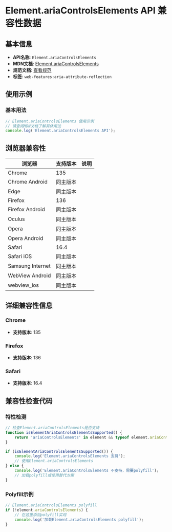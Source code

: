 # Element.ariaControlsElements API 兼容性数据

## 基本信息

- **API名称**: `Element.ariaControlsElements`
- **MDN文档**: [Element.ariaControlsElements](https://developer.mozilla.org/docs/Web/API/Element/ariaControlsElements)
- **规范文档**: [查看规范](https://w3c.github.io/aria/#dom-ariamixin-ariacontrolselements)
- **标签**: `web-features:aria-attribute-reflection`

## 使用示例

### 基本用法

```javascript
// Element.ariaControlsElements 使用示例
// 请查阅MDN文档了解具体用法
console.log('Element.ariaControlsElements API');
```

## 浏览器兼容性

| 浏览器 | 支持版本 | 说明 |
|--------|----------|------|
| Chrome | 135 |  |
| Chrome Android | 同主版本 |  |
| Edge | 同主版本 |  |
| Firefox | 136 |  |
| Firefox Android | 同主版本 |  |
| Oculus | 同主版本 |  |
| Opera | 同主版本 |  |
| Opera Android | 同主版本 |  |
| Safari | 16.4 |  |
| Safari iOS | 同主版本 |  |
| Samsung Internet | 同主版本 |  |
| WebView Android | 同主版本 |  |
| webview_ios | 同主版本 |  |

## 详细兼容性信息

### Chrome

- **支持版本**: 135

### Firefox

- **支持版本**: 136

### Safari

- **支持版本**: 16.4

## 兼容性检查代码

### 特性检测

```javascript
// 检查Element.ariaControlsElements是否支持
function isElementAriaControlsElementsSupported() {
    return 'ariaControlsElements' in element && typeof element.ariaControlsElements === 'function';
}

if (isElementAriaControlsElementsSupported()) {
    console.log('Element.ariaControlsElements 支持');
    // 使用Element.ariaControlsElements
} else {
    console.log('Element.ariaControlsElements 不支持，需要polyfill');
    // 加载polyfill或使用替代方案
}
```

### Polyfill示例

```javascript
// Element.ariaControlsElements polyfill
if (!element.ariaControlsElements) {
    // 在这里添加polyfill实现
    console.log('加载Element.ariaControlsElements polyfill');
}
```

